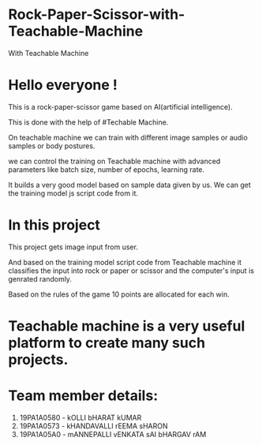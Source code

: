# Rock-Paper-Scissor-with-Teachable-Machine
With Teachable Machine


# Hello everyone !

This is a rock-paper-scissor game based on AI(artificial intelligence).

This is done with the help of #Techable Machine.

On teachable machine we can train with different image samples or audio samples or body postures.

we can control the training on Teachable machine with advanced parameters like batch size, number of epochs, learning rate.

It builds a very good model based on sample data given by us. We can get the training model js script code from it.

# In this project

This project gets image input from user.

And based on the training model script code from Teachable machine it classifies the input into rock or paper or scissor and the computer's input
is genrated randomly.

Based on the rules of the game 10 points are allocated for each win. 

# Teachable machine is a very useful platform to create many such projects. 

# Team member details:

1. 19PA1A0580 - kOLLI bHARAT kUMAR
2. 19PA1A0573 - kHANDAVALLI rEEMA sHARON
3. 19PA1A05A0 - mANNEPALLI vENKATA sAI bHARGAV rAM

